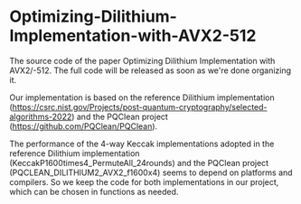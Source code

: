 # Optimizing-Dilithium-Implementation-with-AVX2-512
The source code of the paper Optimizing Dilithium Implementation with AVX2/-512. The full code will be released as soon as we're done organizing it.

Our implementation is based on the reference Dilithium implementation (https://csrc.nist.gov/Projects/post-quantum-cryptography/selected-algorithms-2022) and the PQClean project (https://github.com/PQClean/PQClean).

The performance of the 4-way Keccak implementations adopted in the reference Dilithium implementation (KeccakP1600times4_PermuteAll_24rounds) and the PQClean project (PQCLEAN_DILITHIUM2_AVX2_f1600x4) seems to depend on platforms and compilers. So we keep the code for both implementations in our project, which can be chosen in functions as needed.
